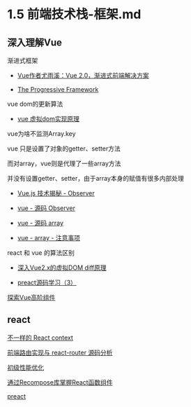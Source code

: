 # 1.5 前端技术栈-框架.md

## 深入理解Vue

渐进式框架

* [Vue作者尤雨溪：Vue 2.0，渐进式前端解决方案](https://mp.weixin.qq.com/s?__biz=MzUxMzcxMzE5Ng==&mid=2247485737&amp;idx=1&amp;sn=14fe8a5c72aaa98c11bf6fc57ae1b6c0&source=41#wechat_redirect)

* [The Progressive Framework](http://slides.com/evanyou/progressive-javascript#/)

vue dom的更新算法

* [vue 虚拟dom实现原理](https://blog.csdn.net/u010692018/article/details/78799335/)

vue为啥不监测Array.key

vue 只是设置了对象的getter、setter方法

而对array，vue则是代理了一些array方法

并没有设置getter、setter，由于array本身的赋值有很多内部处理

* [Vue.js 技术揭秘 - Observer](https://ustbhuangyi.github.io/vue-analysis/reactive/reactive-object.html#observer)

* [vue - 源码 Observer](https://github.com/vuejs/vue/blob/v2.5.17/src/core/observer/index.js)

* [vue - 源码 array](https://github.com/vuejs/vue/blob/v2.5.17/src/core/observer/array.js)

* [vue - array - 注意事项](https://cn.vuejs.org/v2/guide/list.html#注意事项)

react 和 vue 的算法区别

* [深入Vue2.x的虚拟DOM diff原理](https://blog.csdn.net/m6i37jk/article/details/78140159)

* [preact源码学习（3）](https://segmentfault.com/a/1190000010349289)

[探索Vue高阶组件](http://hcysun.me/2018/01/05/%E6%8E%A2%E7%B4%A2Vue%E9%AB%98%E9%98%B6%E7%BB%84%E4%BB%B6/)

## react

[不一样的 React context](https://mp.weixin.qq.com/s/-0cc-AAtQVP_OFQ_wcgdeA)

[前端路由实现与 react-router 源码分析](https://github.com/joeyguo/blog/issues/2)

[初级性能优化](https://segmentfault.com/a/1190000015366521)

[通过Recompose库掌握React函数组件](https://juejin.im/entry/5b7a989651882542b03e5412)

[preact](https://github.com/Tencent/omi)
